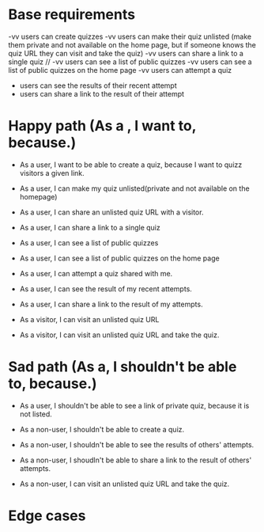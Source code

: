 # Base requirements

-vv users can create quizzes 
-vv users can make their quiz unlisted (make them private and not available on the home page, but if someone knows the quiz URL they can visit and take the quiz)
-vv users can share a link to a single quiz // 
-vv users can see a list of public quizzes
-vv users can see a list of public quizzes on the home page
-vv users can attempt a quiz
- users can see the results of their recent attempt
- users can share a link to the result of their attempt

# Happy path (As a , I want to, because.)

- As a user, I want to be able to create a quiz, because I want to quizz visitors a given link.
- As a user, I can make my quiz unlisted(private and not available on the homepage)
- As a user, I can share an unlisted quiz URL with a visitor.
- As a user, I can share a link to a single quiz
- As a user, I can see a list of public quizzes
- As a user, I can see a list of public quizzes on the home page
- As a user, I can attempt a quiz shared with me.
- As a user, I can see the result of my recent attempts.
- As a user, I can share a link to the result of my attempts.

- As a visitor, I can visit an unlisted quiz URL
- As a visitor, I can visit an unlisted quiz URL and take the quiz.

# Sad path (As a, I shouldn't be able to, because.)

- As a user, I shouldn't be able to see a link of private quiz, because it is not listed.

- As a non-user, I shouldn't be able to create a quiz.
- As a non-user, I shouldn't be able to see the results of others' attempts.
- As a non-user, I shoudln't be able to share a link to the result of others' attempts.

- As a non-user, I can visit an unlisted quiz URL and take the quiz.

# Edge cases
